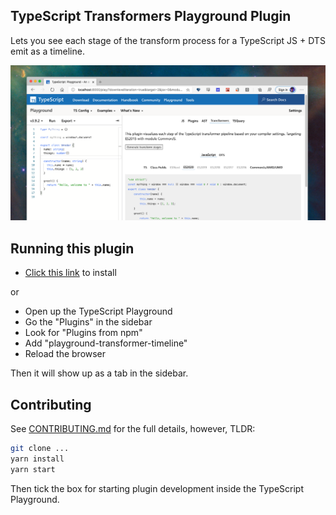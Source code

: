 ## TypeScript Transformers Playground Plugin

Lets you see each stage of the transform process for a TypeScript JS + DTS emit as a timeline.

<p align="center"><img src="./screenshots/v1-1.png" /></p>

## Running this plugin

- [Click this link](https://www.typescriptlang.org/play?install-plugin=playground-transformer-timeline) to install

or

- Open up the TypeScript Playground
- Go the "Plugins" in the sidebar
- Look for "Plugins from npm"
- Add "playground-transformer-timeline"
- Reload the browser

Then it will show up as a tab in the sidebar.

## Contributing

See [CONTRIBUTING.md](./CONTRIBUTING.md) for the full details, however, TLDR:

```sh
git clone ...
yarn install
yarn start
```

Then tick the box for starting plugin development inside the TypeScript Playground.
